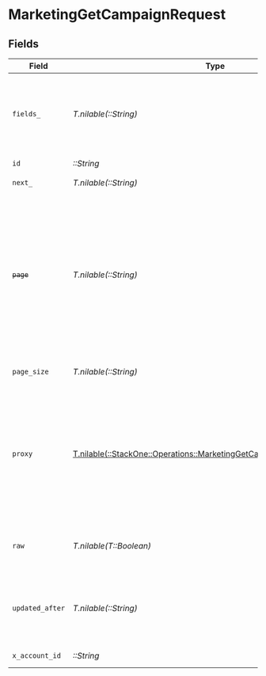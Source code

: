 # MarketingGetCampaignRequest


## Fields

| Field                                                                                                                                                            | Type                                                                                                                                                             | Required                                                                                                                                                         | Description                                                                                                                                                      |
| ---------------------------------------------------------------------------------------------------------------------------------------------------------------- | ---------------------------------------------------------------------------------------------------------------------------------------------------------------- | ---------------------------------------------------------------------------------------------------------------------------------------------------------------- | ---------------------------------------------------------------------------------------------------------------------------------------------------------------- |
| `fields_`                                                                                                                                                        | *T.nilable(::String)*                                                                                                                                            | :heavy_minus_sign:                                                                                                                                               | The comma separated list of fields to return in the response (if empty, all fields are returned)                                                                 |
| `id`                                                                                                                                                             | *::String*                                                                                                                                                       | :heavy_check_mark:                                                                                                                                               | N/A                                                                                                                                                              |
| `next_`                                                                                                                                                          | *T.nilable(::String)*                                                                                                                                            | :heavy_minus_sign:                                                                                                                                               | The unified cursor                                                                                                                                               |
| ~~`page`~~                                                                                                                                                       | *T.nilable(::String)*                                                                                                                                            | :heavy_minus_sign:                                                                                                                                               | : warning: ** DEPRECATED **: This will be removed in a future release, please migrate away from it as soon as possible.<br/><br/>The page number of the results to fetch |
| `page_size`                                                                                                                                                      | *T.nilable(::String)*                                                                                                                                            | :heavy_minus_sign:                                                                                                                                               | The number of results per page                                                                                                                                   |
| `proxy`                                                                                                                                                          | [T.nilable(::StackOne::Operations::MarketingGetCampaignQueryParamProxy)](../../models/operations/marketinggetcampaignqueryparamproxy.md)                         | :heavy_minus_sign:                                                                                                                                               | Query parameters that can be used to pass through parameters to the underlying provider request by surrounding them with 'proxy' key                             |
| `raw`                                                                                                                                                            | *T.nilable(T::Boolean)*                                                                                                                                          | :heavy_minus_sign:                                                                                                                                               | Indicates that the raw request result is returned                                                                                                                |
| `updated_after`                                                                                                                                                  | *T.nilable(::String)*                                                                                                                                            | :heavy_minus_sign:                                                                                                                                               | Use a string with a date to only select results updated after that given date                                                                                    |
| `x_account_id`                                                                                                                                                   | *::String*                                                                                                                                                       | :heavy_check_mark:                                                                                                                                               | The account identifier                                                                                                                                           |